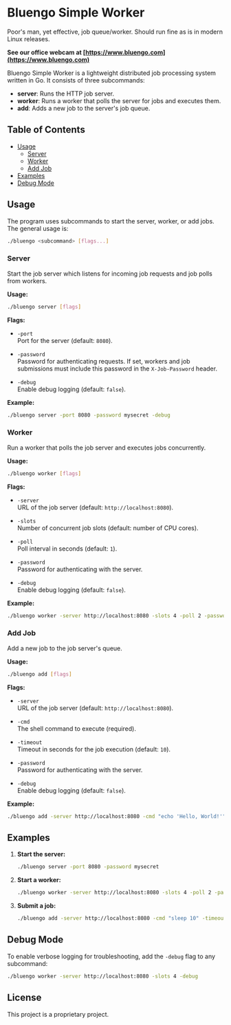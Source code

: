 # Bluengo Simple Worker
Poor's man, yet effective, job queue/worker. Should run fine as is in modern Linux releases.

**See our office webcam at [https://www.bluengo.com](https://www.bluengo.com)**

Bluengo Simple Worker is a lightweight distributed job processing system written in Go. It consists of three subcommands:

- **server**: Runs the HTTP job server.
- **worker**: Runs a worker that polls the server for jobs and executes them.
- **add**: Adds a new job to the server's job queue.

## Table of Contents

- [Usage](#usage)
  - [Server](#server)
  - [Worker](#worker)
  - [Add Job](#add-job)
- [Examples](#examples)
- [Debug Mode](#debug-mode)


## Usage

The program uses subcommands to start the server, worker, or add jobs. The general usage is:

```bash
./bluengo <subcommand> [flags...]
```

### Server

Start the job server which listens for incoming job requests and job polls from workers.

**Usage:**

```bash
./bluengo server [flags]
```

**Flags:**

- `-port`  
  Port for the server (default: `8080`).

- `-password`  
  Password for authenticating requests. If set, workers and job submissions must include this password in the `X-Job-Password` header.

- `-debug`  
  Enable debug logging (default: `false`).

**Example:**

```bash
./bluengo server -port 8080 -password mysecret -debug
```

### Worker

Run a worker that polls the job server and executes jobs concurrently.

**Usage:**

```bash
./bluengo worker [flags]
```

**Flags:**

- `-server`  
  URL of the job server (default: `http://localhost:8080`).

- `-slots`  
  Number of concurrent job slots (default: number of CPU cores).

- `-poll`  
  Poll interval in seconds (default: `1`).

- `-password`  
  Password for authenticating with the server.

- `-debug`  
  Enable debug logging (default: `false`).

**Example:**

```bash
./bluengo worker -server http://localhost:8080 -slots 4 -poll 2 -password mysecret -debug
```

### Add Job

Add a new job to the job server's queue.

**Usage:**

```bash
./bluengo add [flags]
```

**Flags:**

- `-server`  
  URL of the job server (default: `http://localhost:8080`).

- `-cmd`  
  The shell command to execute (required).

- `-timeout`  
  Timeout in seconds for the job execution (default: `10`).

- `-password`  
  Password for authenticating with the server.

- `-debug`  
  Enable debug logging (default: `false`).

**Example:**

```bash
./bluengo add -server http://localhost:8080 -cmd "echo 'Hello, World!'" -timeout 5 -password mysecret -debug
```

## Examples

1. **Start the server:**

   ```bash
   ./bluengo server -port 8080 -password mysecret
   ```

2. **Start a worker:**

   ```bash
   ./bluengo worker -server http://localhost:8080 -slots 4 -poll 2 -password mysecret
   ```

3. **Submit a job:**

   ```bash
   ./bluengo add -server http://localhost:8080 -cmd "sleep 10" -timeout 15 -password mysecret
   ```

## Debug Mode

To enable verbose logging for troubleshooting, add the `-debug` flag to any subcommand:

```bash
./bluengo worker -server http://localhost:8080 -slots 4 -debug
```

## License

This project is a proprietary project.
